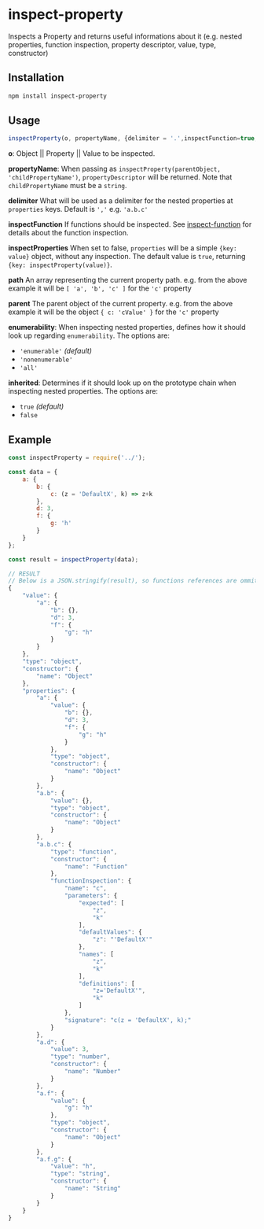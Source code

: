 # inspect-property

Inspects a Property and returns useful informations about it (e.g. nested properties, function inspection, property descriptor, value, type, constructor)

## Installation

```bash
npm install inspect-property
```

## Usage
```javascript
inspectProperty(o, propertyName, {delimiter = '.',inspectFunction=true,inspectProperties=true,enumerability,inherited}={});
```
 **o**:
 Object || Property || Value to be inspected.

 **propertyName**:
 When passing as `inspectProperty(parentObject, 'childPropertyName')`, `propertyDescriptor` will be returned. Note that `childPropertyName` must be a `string`.

 **delimiter**
 What will be used as a delimiter for the nested properties at `properties` keys. Default is `','` e.g. `'a.b.c'`

 **inspectFunction**
 If functions should be inspected. See [inspect-function](https://github.com/DiegoZoracKy/inspect-function) for details about the function inspection.

**inspectProperties**
When set to false, `properties` will be a simple `{key: value}` object, without any inspection. The default value is `true`, returning `{key: inspectProperty(value)}`.

 **path**
 An array representing the current property path. e.g. from the above example it will be `[ 'a', 'b', 'c' ]` for the `'c'` property

 **parent**
 The parent object of the current property. e.g. from the above example it will be the object `{ c: 'cValue' }` for the `'c'` property

 **enumerability**:
 When inspecting nested properties, defines how it should look up regarding `enumerability`.
 The options are:
  * `'enumerable'` *(default)*
  * `'nonenumerable'`
  * `'all'`

 **inherited**:
 Determines if it should look up on the prototype chain when inspecting nested properties.
 The options are:
  * `true` *(default)*
  * `false`

## Example
```javascript
const inspectProperty = require('../');

const data = {
	a: {
		b: {
			c: (z = 'DefaultX', k) => z+k
		},
		d: 3,
		f: {
			g: 'h'
		}
	}
};

const result = inspectProperty(data);

// RESULT
// Below is a JSON.stringify(result), so functions references are ommitted
{
    "value": {
        "a": {
            "b": {},
            "d": 3,
            "f": {
                "g": "h"
            }
        }
    },
    "type": "object",
    "constructor": {
        "name": "Object"
    },
    "properties": {
        "a": {
            "value": {
                "b": {},
                "d": 3,
                "f": {
                    "g": "h"
                }
            },
            "type": "object",
            "constructor": {
                "name": "Object"
            }
        },
        "a.b": {
            "value": {},
            "type": "object",
            "constructor": {
                "name": "Object"
            }
        },
        "a.b.c": {
            "type": "function",
            "constructor": {
                "name": "Function"
            },
            "functionInspection": {
                "name": "c",
                "parameters": {
                    "expected": [
                        "z",
                        "k"
                    ],
                    "defaultValues": {
                        "z": "'DefaultX'"
                    },
                    "names": [
                        "z",
                        "k"
                    ],
                    "definitions": [
                        "z='DefaultX'",
                        "k"
                    ]
                },
                "signature": "c(z = 'DefaultX', k);"
            }
        },
        "a.d": {
            "value": 3,
            "type": "number",
            "constructor": {
                "name": "Number"
            }
        },
        "a.f": {
            "value": {
                "g": "h"
            },
            "type": "object",
            "constructor": {
                "name": "Object"
            }
        },
        "a.f.g": {
            "value": "h",
            "type": "string",
            "constructor": {
                "name": "String"
            }
        }
    }
}